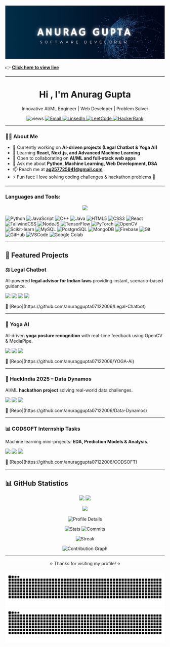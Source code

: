
[![Anurag Gupta Banner](https://raw.githubusercontent.com/anuraggupta07122006/portfolio/main/assets/banner.png)](https://anuraggupta07122006.github.io/portfolio/)

👉 **[Click here to view live](https://anuraggupta07122006.github.io/portfolio/)**  

---


<h1 align="center">Hi , I'm Anurag Gupta</h1>
<p align="center">Innovative AI/ML Engineer | Web Developer | Problem Solver</p>

<p align="center">
  <img src="https://komarev.com/ghpvc/?username=anuraggupta07122006&label=Profile%20views" alt="views" />
  
  <a href="mailto:ag257725941@gmail.com" target="_blank">
    <img src="https://img.shields.io/badge/Email-ag257725941@gmail.com-informational?logo=gmail" alt="Email" />
  </a>
  
  <a href="https://www.linkedin.com/in/anurag-gupta-62282b317/" target="_blank">
    <img src="https://img.shields.io/badge/LinkedIn-Connect-blue?logo=linkedin" alt="LinkedIn" />
  </a>
  
  <a href="https://leetcode.com/anuraggupta07122006/" target="_blank">
    <img src="https://img.shields.io/badge/LeetCode-Profile-orange?logo=leetcode" alt="LeetCode" />
  </a>
  
  <a href="https://www.hackerrank.com/ag257725941" target="_blank">
    <img src="https://img.shields.io/badge/HackerRank-Profile-success?logo=hackerrank" alt="HackerRank" />
  </a>
</p>

---

### 🙋‍♂️ About Me
- 🔭 Currently working on **AI-driven projects (Legal Chatbot & Yoga AI)**  
- 🌱 Learning **React, Next.js, and Advanced Machine Learning**  
- 👯 Open to collaborating on **AI/ML and full-stack web apps**  
- 💬 Ask me about **Python, Machine Learning, Web Development, DSA**  
- 📫 Reach me at **ag257725941@gmail.com**  
- ⚡ Fun fact: I love solving coding challenges & hackathon problems 🚀  

---
### Languages and Tools:

<p align="center">
  <img src="https://skillicons.dev/icons?i=python,js,html,css,react,next,tailwind,nodejs,express,mysql,mongodb,java,cpp,git,github,vscode,postman,figma&perline=10" />
</p>


![Python](https://img.shields.io/badge/-Python-3776AB?style=flat&logo=python&logoColor=white) 
![JavaScript](https://img.shields.io/badge/-JavaScript-F7DF1E?style=flat&logo=javascript&logoColor=black) 
![C++](https://img.shields.io/badge/-C++-00599C?style=flat&logo=cplusplus&logoColor=white) 
![Java](https://img.shields.io/badge/-Java-007396?style=flat&logo=java&logoColor=white) 
![HTML5](https://img.shields.io/badge/-HTML5-E34F26?style=flat&logo=html5&logoColor=white) 
![CSS3](https://img.shields.io/badge/-CSS3-1572B6?style=flat&logo=css3&logoColor=white) 
![React](https://img.shields.io/badge/-React-61DAFB?style=flat&logo=react&logoColor=black) 
![TailwindCSS](https://img.shields.io/badge/-TailwindCSS-38B2AC?style=flat&logo=tailwindcss&logoColor=white) 
![NodeJS](https://img.shields.io/badge/-Node.js-339933?style=flat&logo=nodedotjs&logoColor=white) 
![TensorFlow](https://img.shields.io/badge/-TensorFlow-FF6F00?style=flat&logo=tensorflow&logoColor=white) 
![PyTorch](https://img.shields.io/badge/-PyTorch-EE4C2C?style=flat&logo=pytorch&logoColor=white) 
![OpenCV](https://img.shields.io/badge/-OpenCV-5C3EE8?style=flat&logo=opencv&logoColor=white) 
![Scikit-learn](https://img.shields.io/badge/-Scikit--learn-F7931E?style=flat&logo=scikitlearn&logoColor=white) 
![MySQL](https://img.shields.io/badge/-MySQL-4479A1?style=flat&logo=mysql&logoColor=white) 
![PostgreSQL](https://img.shields.io/badge/-PostgreSQL-4169E1?style=flat&logo=postgresql&logoColor=white) 
![MongoDB](https://img.shields.io/badge/-MongoDB-47A248?style=flat&logo=mongodb&logoColor=white) 
![Firebase](https://img.shields.io/badge/-Firebase-FFCA28?style=flat&logo=firebase&logoColor=black) 
![Git](https://img.shields.io/badge/-Git-F05032?style=flat&logo=git&logoColor=white) 
![GitHub](https://img.shields.io/badge/-GitHub-181717?style=flat&logo=github&logoColor=white) 
![VSCode](https://img.shields.io/badge/-VS%20Code-007ACC?style=flat&logo=visualstudiocode&logoColor=white) 
![Google Colab](https://img.shields.io/badge/-Colab-F9AB00?style=flat&logo=googlecolab&logoColor=black) 

---

## 🚀 Featured Projects

### ⚖️ Legal Chatbot
AI-powered **legal advisor for Indian laws** providing instant, scenario-based guidance.  
<p>
  <img src="https://img.shields.io/badge/Python-blue?logo=python" />
  <img src="https://img.shields.io/badge/Flask-black?logo=flask" />
  <img src="https://img.shields.io/badge/Firestore-FFA611?logo=firebase" />
  <img src="https://img.shields.io/badge/NLP-8A2BE2" />
</p>
🔗 [Repo](https://github.com/anuraggupta07122006/Legal-Chatbot)

---

### 🧘 Yoga AI
AI-driven **yoga posture recognition** with real-time feedback using OpenCV & MediaPipe.  
<p>
  <img src="https://img.shields.io/badge/Python-blue?logo=python" />
  <img src="https://img.shields.io/badge/OpenCV-5C3EE8?logo=opencv" />
  <img src="https://img.shields.io/badge/MediaPipe-FF6F00" />
</p>
🔗 [Repo](https://github.com/anuraggupta07122006/YOGA-Ai)

---

### 🚀 HackIndia 2025 – Data Dynamos
AI/ML **hackathon project** solving real-world data challenges.  
<p>
  <img src="https://img.shields.io/badge/Python-blue?logo=python" />
  <img src="https://img.shields.io/badge/Machine%20Learning-orange" />
  <img src="https://img.shields.io/badge/Hackathon-red" />
</p>
🔗 [Repo](https://github.com/anuraggupta07122006/Data-Dynamos)

---

### 📊 CODSOFT Internship Tasks
Machine learning mini-projects: **EDA, Prediction Models & Analysis**.  
<p>
  <img src="https://img.shields.io/badge/Python-blue?logo=python" />
  <img src="https://img.shields.io/badge/EDA-green" />
  <img src="https://img.shields.io/badge/ML-yellow" />
</p>
🔗 [Repo](https://github.com/anuraggupta07122006/CODSOFT)


---

## 📊 GitHub Statistics  
<p align="center">
  <img src="https://github-readme-stats.vercel.app/api?username=anuraggupta07122006&show_icons=true&theme=transparent" height="160" />
  <img src="https://streak-stats.demolab.com?user=anuraggupta07122006&theme=transparent" height="160" />
</p>
<p align="center">
  <img src="https://github-readme-stats.vercel.app/api/top-langs/?username=anuraggupta07122006&layout=compact&langs_count=8&theme=transparent" height="160" />
</p>

<p align="center">
  <!-- Profile Info Card -->
  <img src="https://github-profile-summary-cards.vercel.app/api/cards/profile-details?username=anuraggupta07122006&theme=tokyonight" alt="Profile Details" />
</p>

<p align="center">
  <!-- Stats + Productive Time -->
  <img src="https://github-profile-summary-cards.vercel.app/api/cards/stats?username=anuraggupta07122006&theme=tokyonight" alt="Stats" />
  <img src="https://github-profile-summary-cards.vercel.app/api/cards/productive-time?username=anuraggupta07122006&theme=tokyonight&utcOffset=5.5" alt="Commits" />
</p>

<p align="center">
  <!-- Streak -->
  <img src="https://streak-stats.demolab.com?user=anuraggupta07122006&theme=tokyonight&date_format=M%20j%5B%2C%20Y%5D" alt="Streak" />
</p>

<p align="center">
  <!-- Contribution Graph -->
  <img src="https://github-readme-activity-graph.vercel.app/graph?username=anuraggupta07122006&theme=tokyo-night" alt="Contribution Graph" />
</p>

---

<p align="center">⭐ Thanks for visiting my profile! ⭐</p>

<!-- Snake animation -->
<p align="center">
  <!-- Light mode -->
  <img src="https://raw.githubusercontent.com/anuraggupta07122006/anuraggupta07122006/output/github-contribution-grid-snake.svg#gh-light-mode-only" alt="snake light"/>
  
  <!-- Dark mode -->
  <img src="https://raw.githubusercontent.com/anuraggupta07122006/anuraggupta07122006/output/github-contribution-grid-snake-dark.svg#gh-dark-mode-only" alt="snake dark"/>
</p>
